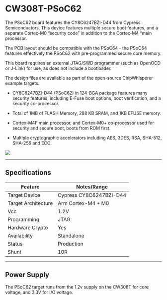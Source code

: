 # CW308T-PSoC62

The PSoC62 board features the CY8C6247BZI-D44 from Cypress Semiconductors. This device features multiple secure boot features, and a separate Cortex-M0 “security code” in addition to the Cortex-M4 “main processor.

The PCB layout should be compatible with the PSoC64 - the PSoC64 features effectively the PSoC62 with pre-programmed secure core memory.

This board requires an external JTAG/SWD programmer (such as OpenOCD or J-Link) for use, as does not include a bootloader.

The design files are available as part of the open-source ChipWhisperer example targets.

* CY8C6247BZI-D44 (PSoC62) in 124-BGA package features many security features, including E-Fuse boot options, boot verification, and a security co-processor.

* Total of 1MB of FLASH Memory, 288 KB SRAM, and 1KB EFUSE memory.

* Cortex-M4F main processor, and Cortex-M0+ co-processor used for security and secure boot, boots from ROM first.

* Multiple cryptographic accelerators including AES, 3DES, RSA, SHA-512, SHA-256 and ECC.

![](Images/NAE-CW308T-PSOC62_web.jpg)

---

## Specifications

| Feature | Notes/Range |
|---------|----------|
| Target Device | Cypress CY8C6247BZI-D44 |
| Target Architecture | Arm Cortex-M4 + M0 |
| Vcc | 1.2V |
| Programming | JTAG |
| Hardware Crypto | Yes |
| Availability | Standalone  |
| Status | Production |
| Shunt | 10R |

---

## Power Supply

The PSoC62 target runs from the 1.2v supply on the CW308T for core voltage, and 3.3V for I/O voltage.


